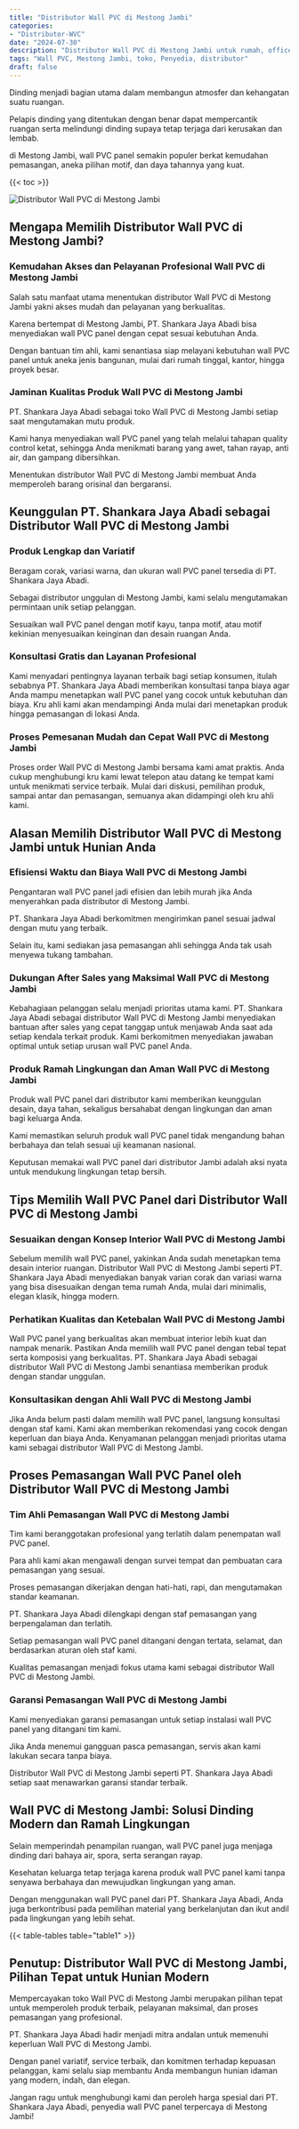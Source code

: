 ```yaml
---
title: "Distributor Wall PVC di Mestong Jambi"
categories: 
- "Distributor-WVC"
date: "2024-07-30"
description: "Distributor Wall PVC di Mestong Jambi untuk rumah, office, dan gerai. Produk unggulan, pilihan motif, pilihan warna modern, beserta jasa penempatan ditangani oleh teknisi profesional dan jaminan resmi!|Servis distribusi Wall PVC di Mestong Jambi bagi keperluan hunian, office, maupun ritel, dengan panel berkualitas dan instalasi oleh tim profesional serta jaminan resmi.|Solusi Wall PVC di Mestong Jambi yang terbukti untuk tempat tinggal, office, serta ritel, dengan produk terbaik dan pemasangan ditangani oleh teknisi ahli dan garansi resmi.|Distribusi Wall PVC di Mestong Jambi bagi tempat tinggal, office, dan ritel, dengan material berkualitas dan pemasangan oleh tenaga ahli berpengalaman, lengkap dengan kepastian resmi.}"
tags: "Wall PVC, Mestong Jambi, toko, Penyedia, distributor"
draft: false
---
```


Dinding menjadi bagian utama dalam membangun atmosfer dan kehangatan suatu ruangan.

Pelapis dinding yang ditentukan dengan benar dapat mempercantik ruangan serta melindungi dinding supaya tetap terjaga dari kerusakan dan lembab.

di Mestong Jambi, wall PVC panel semakin populer berkat kemudahan pemasangan, aneka pilihan motif, dan daya tahannya yang kuat.

{{< toc >}}

![Distributor Wall PVC di Mestong Jambi](/images/Distributor-WVC/Distributor-Wall-PVC-di-Mestong-Jambi.png)


## Mengapa Memilih Distributor Wall PVC di Mestong Jambi?

### Kemudahan Akses dan Pelayanan Profesional Wall PVC di Mestong Jambi

Salah satu manfaat utama menentukan distributor Wall PVC di Mestong Jambi yakni akses mudah dan pelayanan yang berkualitas.

Karena bertempat di Mestong Jambi, PT. Shankara Jaya Abadi bisa menyediakan wall PVC panel dengan cepat sesuai kebutuhan Anda.

Dengan bantuan tim ahli, kami senantiasa siap melayani kebutuhan wall PVC panel untuk aneka jenis bangunan, mulai dari rumah tinggal, kantor, hingga proyek besar.

### Jaminan Kualitas Produk Wall PVC di Mestong Jambi

PT. Shankara Jaya Abadi sebagai toko Wall PVC di Mestong Jambi setiap saat mengutamakan mutu produk.

Kami hanya menyediakan wall PVC panel yang telah melalui tahapan quality control ketat, sehingga Anda menikmati barang yang awet, tahan rayap, anti air, dan gampang dibersihkan.

Menentukan distributor Wall PVC di Mestong Jambi membuat Anda memperoleh barang orisinal dan bergaransi.

## Keunggulan PT. Shankara Jaya Abadi sebagai Distributor Wall PVC di Mestong Jambi

### Produk Lengkap dan Variatif

Beragam corak, variasi warna, dan ukuran wall PVC panel tersedia di PT. Shankara Jaya Abadi.

Sebagai distributor unggulan di Mestong Jambi, kami selalu mengutamakan permintaan unik setiap pelanggan.

Sesuaikan wall PVC panel dengan motif kayu, tanpa motif, atau motif kekinian menyesuaikan keinginan dan desain ruangan Anda.

### Konsultasi Gratis dan Layanan Profesional

Kami menyadari pentingnya layanan terbaik bagi setiap konsumen, itulah sebabnya PT. Shankara Jaya Abadi memberikan konsultasi tanpa biaya agar Anda mampu menetapkan wall PVC panel yang cocok untuk kebutuhan dan biaya. Kru ahli kami akan mendampingi Anda mulai dari menetapkan produk hingga pemasangan di lokasi Anda.

### Proses Pemesanan Mudah dan Cepat Wall PVC di Mestong Jambi

Proses order Wall PVC di Mestong Jambi bersama kami amat praktis. Anda cukup menghubungi kru kami lewat telepon atau datang ke tempat kami untuk menikmati service terbaik. Mulai dari diskusi, pemilihan produk, sampai antar dan pemasangan, semuanya akan didampingi oleh kru ahli kami.

## Alasan Memilih Distributor Wall PVC di Mestong Jambi untuk Hunian Anda

### Efisiensi Waktu dan Biaya Wall PVC di Mestong Jambi

Pengantaran wall PVC panel jadi efisien dan lebih murah jika Anda menyerahkan pada distributor di Mestong Jambi.

PT. Shankara Jaya Abadi berkomitmen mengirimkan panel sesuai jadwal dengan mutu yang terbaik.

Selain itu, kami sediakan jasa pemasangan ahli sehingga Anda tak usah menyewa tukang tambahan.

### Dukungan After Sales yang Maksimal Wall PVC di Mestong Jambi

Kebahagiaan pelanggan selalu menjadi prioritas utama kami. PT. Shankara Jaya Abadi sebagai distributor Wall PVC di Mestong Jambi menyediakan bantuan after sales yang cepat tanggap untuk menjawab Anda saat ada setiap kendala terkait produk. Kami berkomitmen menyediakan jawaban optimal untuk setiap urusan wall PVC panel Anda.

### Produk Ramah Lingkungan dan Aman Wall PVC di Mestong Jambi

Produk wall PVC panel dari distributor kami memberikan keunggulan desain, daya tahan, sekaligus bersahabat dengan lingkungan dan aman bagi keluarga Anda.

Kami memastikan seluruh produk wall PVC panel tidak mengandung bahan berbahaya dan telah sesuai uji keamanan nasional.

Keputusan memakai wall PVC panel dari distributor Jambi adalah aksi nyata untuk mendukung lingkungan tetap bersih.

## Tips Memilih Wall PVC Panel dari Distributor Wall PVC di Mestong Jambi

### Sesuaikan dengan Konsep Interior Wall PVC di Mestong Jambi

Sebelum memilih wall PVC panel, yakinkan Anda sudah menetapkan tema desain interior ruangan. Distributor Wall PVC di Mestong Jambi seperti PT. Shankara Jaya Abadi menyediakan banyak varian corak dan variasi warna yang bisa disesuaikan dengan tema rumah Anda, mulai dari minimalis, elegan klasik, hingga modern.

### Perhatikan Kualitas dan Ketebalan Wall PVC di Mestong Jambi

Wall PVC panel yang berkualitas akan membuat interior lebih kuat dan nampak menarik. Pastikan Anda memilih wall PVC panel dengan tebal tepat serta komposisi yang berkualitas. PT. Shankara Jaya Abadi sebagai distributor Wall PVC di Mestong Jambi senantiasa memberikan produk dengan standar unggulan.

### Konsultasikan dengan Ahli Wall PVC di Mestong Jambi

Jika Anda belum pasti dalam memilih wall PVC panel, langsung konsultasi dengan staf kami. Kami akan memberikan rekomendasi yang cocok dengan keperluan dan biaya Anda. Kenyamanan pelanggan menjadi prioritas utama kami sebagai distributor Wall PVC di Mestong Jambi.

## Proses Pemasangan Wall PVC Panel oleh Distributor Wall PVC di Mestong Jambi

### Tim Ahli Pemasangan Wall PVC di Mestong Jambi

Tim kami beranggotakan profesional yang terlatih dalam penempatan wall PVC panel.

Para ahli kami akan mengawali dengan survei tempat dan pembuatan cara pemasangan yang sesuai.

Proses pemasangan dikerjakan dengan hati-hati, rapi, dan mengutamakan standar keamanan.

PT. Shankara Jaya Abadi dilengkapi dengan staf pemasangan yang berpengalaman dan terlatih.

Setiap pemasangan wall PVC panel ditangani dengan tertata, selamat, dan berdasarkan aturan oleh staf kami.

Kualitas pemasangan menjadi fokus utama kami sebagai distributor Wall PVC di Mestong Jambi.

### Garansi Pemasangan Wall PVC di Mestong Jambi

Kami menyediakan garansi pemasangan untuk setiap instalasi wall PVC panel yang ditangani tim kami.

Jika Anda menemui gangguan pasca pemasangan, servis akan kami lakukan secara tanpa biaya.

Distributor Wall PVC di Mestong Jambi seperti PT. Shankara Jaya Abadi setiap saat menawarkan garansi standar terbaik.

## Wall PVC di Mestong Jambi: Solusi Dinding Modern dan Ramah Lingkungan

Selain memperindah penampilan ruangan, wall PVC panel juga menjaga dinding dari bahaya air, spora, serta serangan rayap.

Kesehatan keluarga tetap terjaga karena produk wall PVC panel kami tanpa senyawa berbahaya dan mewujudkan lingkungan yang aman.

Dengan menggunakan wall PVC panel dari PT. Shankara Jaya Abadi, Anda juga berkontribusi pada pemilihan material yang berkelanjutan dan ikut andil pada lingkungan yang lebih sehat.

{{< table-tables table="table1" >}}

## Penutup: Distributor Wall PVC di Mestong Jambi, Pilihan Tepat untuk Hunian Modern

Mempercayakan toko Wall PVC di Mestong Jambi merupakan pilihan tepat untuk memperoleh produk terbaik, pelayanan maksimal, dan proses pemasangan yang profesional.

PT. Shankara Jaya Abadi hadir menjadi mitra andalan untuk memenuhi keperluan Wall PVC di Mestong Jambi.

Dengan panel variatif, service terbaik, dan komitmen terhadap kepuasan pelanggan, kami selalu siap membantu Anda membangun hunian idaman yang modern, indah, dan elegan.

Jangan ragu untuk menghubungi kami dan peroleh harga spesial dari PT. Shankara Jaya Abadi, penyedia wall PVC panel terpercaya di Mestong Jambi!